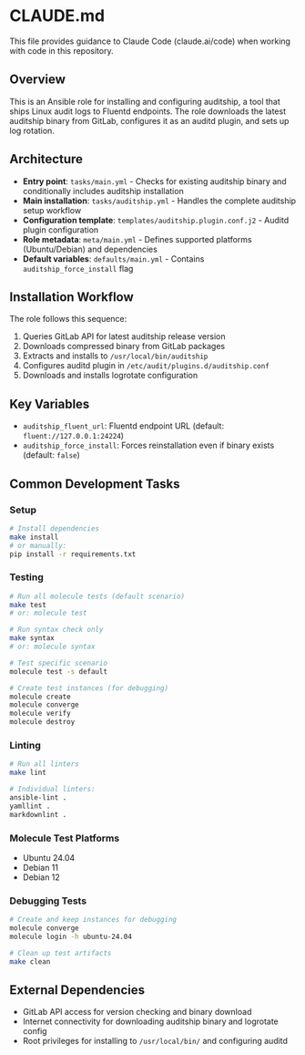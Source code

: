 # CLAUDE.md

This file provides guidance to Claude Code (claude.ai/code) when working with code in this repository.

## Overview

This is an Ansible role for installing and configuring auditship, a tool that ships Linux audit logs to Fluentd endpoints. The role downloads the latest auditship binary from GitLab, configures it as an auditd plugin, and sets up log rotation.

## Architecture

- **Entry point**: `tasks/main.yml` - Checks for existing auditship binary and conditionally includes auditship installation
- **Main installation**: `tasks/auditship.yml` - Handles the complete auditship setup workflow
- **Configuration template**: `templates/auditship.plugin.conf.j2` - Auditd plugin configuration
- **Role metadata**: `meta/main.yml` - Defines supported platforms (Ubuntu/Debian) and dependencies
- **Default variables**: `defaults/main.yml` - Contains `auditship_force_install` flag

## Installation Workflow

The role follows this sequence:
1. Queries GitLab API for latest auditship release version
2. Downloads compressed binary from GitLab packages
3. Extracts and installs to `/usr/local/bin/auditship`
4. Configures auditd plugin in `/etc/audit/plugins.d/auditship.conf`
5. Downloads and installs logrotate configuration

## Key Variables

- `auditship_fluent_url`: Fluentd endpoint URL (default: `fluent://127.0.0.1:24224`)
- `auditship_force_install`: Forces reinstallation even if binary exists (default: `false`)

## Common Development Tasks

### Setup
```bash
# Install dependencies
make install
# or manually:
pip install -r requirements.txt
```

### Testing
```bash
# Run all molecule tests (default scenario)
make test
# or: molecule test

# Run syntax check only
make syntax
# or: molecule syntax

# Test specific scenario
molecule test -s default

# Create test instances (for debugging)
molecule create
molecule converge
molecule verify
molecule destroy
```

### Linting
```bash
# Run all linters
make lint

# Individual linters:
ansible-lint .
yamllint .
markdownlint .
```

### Molecule Test Platforms
- Ubuntu 24.04
- Debian 11  
- Debian 12

### Debugging Tests
```bash
# Create and keep instances for debugging
molecule converge
molecule login -h ubuntu-24.04

# Clean up test artifacts
make clean
```

## External Dependencies

- GitLab API access for version checking and binary download
- Internet connectivity for downloading auditship binary and logrotate config
- Root privileges for installing to `/usr/local/bin/` and configuring auditd